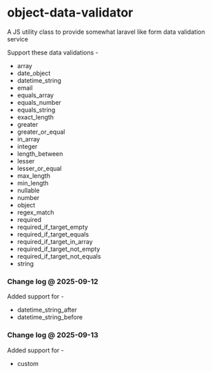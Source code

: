# object-data-validator
A JS utility class to provide somewhat laravel like form data validation service

Support these data validations - 

- array
- date_object
- datetime_string
- email
- equals_array
- equals_number
- equals_string
- exact_length
- greater
- greater_or_equal
- in_array
- integer
- length_between
- lesser
- lesser_or_equal
- max_length
- min_length
- nullable
- number
- object
- regex_match
- required
- required_if_target_empty
- required_if_target_equals
- required_if_target_in_array
- required_if_target_not_empty
- required_if_target_not_equals
- string

### Change log @ 2025-09-12

Added support for -

- datetime_string_after
- datetime_string_before

### Change log @ 2025-09-13

Added support for -

- custom